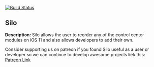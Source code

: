 [![Build Status](https://travis-ci.org/ioscreatix/Silo.svg?branch=master)](https://travis-ci.org/ioscreatix/Silo)
## Silo
**Description:** Silo allows the user to reorder any of the control center modules on iOS 11 and also allows developers to add their own.


Consider supporting us on patreon if you found Silo useful as a user or developer so we can continue to develop awesome projects liek this: [Patreon Link](https://www.patreon.com/ioscreatix)
